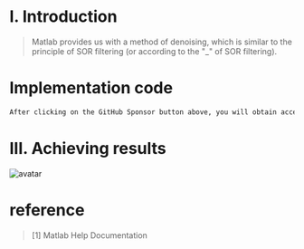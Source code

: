 #  I. Introduction 

>  Matlab provides us with a method of denoising, which is similar to the principle of SOR filtering (or according to the "_" of SOR filtering). 

#  Implementation code 

 ```python  
After clicking on the GitHub Sponsor button above, you will obtain access permissions to my private code repository ( https://github.com/slowlon/my_code_bar ) to view this blog code. By searching the code number of this blog, you can find the code you need, code number is: 2024020309574054229
 ```  
#  III. Achieving results 

![avatar]( 635b90573a05481f94a2820760b4b55e.png) 

#  reference 

>  [1] Matlab Help Documentation 

